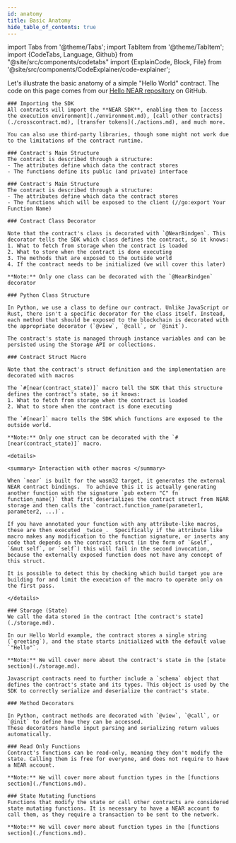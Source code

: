 ```yaml
---
id: anatomy
title: Basic Anatomy
hide_table_of_contents: true
---
```


import Tabs from '@theme/Tabs';
import TabItem from '@theme/TabItem';
import {CodeTabs, Language, Github} from "@site/src/components/codetabs"
import {ExplainCode, Block, File} from '@site/src/components/CodeExplainer/code-explainer';

Let's illustrate the basic anatomy of a simple "Hello World" contract. The code on this page comes from our [Hello NEAR repository](https://github.com/near-examples/hello-near-examples) on GitHub.

<ExplainCode languages="js,rust,python,go" >

<Block highlights='{"js": "1", "rust": "1", "python": "1","go":"1"}' fname="hello-near">

    ### Importing the SDK
    All contracts will import the **NEAR SDK**, enabling them to [access the execution environment](./environment.md), [call other contracts](./crosscontract.md), [transfer tokens](./actions.md), and much more.

    You can also use third-party libraries, though some might not work due to the limitations of the contract runtime.

</Block>

<Block highlights='{"js": "5-22", "rust":"5-7,20-31", "python": "5-19"}' fname="hello-near">

    ### Contract's Main Structure
    The contract is described through a structure:
    - The attributes define which data the contract stores
    - The functions define its public (and private) interface

</Block>

<Block highlights='{"go":"54-64,130-414"}' fname="hello-near">

    ### Contract's Main Structure
    The contract is described through a structure:
    - The attributes define which data the contract stores
    - The functions which will be exposed to the client (//go:export Your Function Name)

</Block>

<Block highlights='{"js": "3"}' fname="hello-near">

    ### Contract Class Decorator

    Note that the contract's class is decorated with `@NearBindgen`. This decorator tells the SDK which class defines the contract, so it knows:
    1. What to fetch from storage when the contract is loaded
    2. What to store when the contract is done executing
    3. The methods that are exposed to the outside world
    4. If the contract needs to be initialized (we will cover this later)

    **Note:** Only one class can be decorated with the `@NearBindgen` decorator

</Block>

<Block highlights='{"python": "4"}' fname="hello-near">

    ### Python Class Structure

    In Python, we use a class to define our contract. Unlike JavaScript or Rust, there isn't a specific decorator for the class itself. Instead, each method that should be exposed to the blockchain is decorated with the appropriate decorator (`@view`, `@call`, or `@init`).

    The contract's state is managed through instance variables and can be persisted using the Storage API or collections.

</Block>

<Block highlights='{"rust": "4,19"}' fname="hello-near">

    ### Contract Struct Macro

    Note that the contract's struct definition and the implementation are decorated with macros

    The `#[near(contract_state)]` macro tell the SDK that this structure defines the contract's state, so it knows:
    1. What to fetch from storage when the contract is loaded
    2. What to store when the contract is done executing

    The `#[near]` macro tells the SDK which functions are exposed to the outside world.

    **Note:** Only one struct can be decorated with the `#[near(contract_state)]` macro.

</Block>

<Block highlights='{"rust": "4,19"}' fname="hello-near" type='info'>

    <details>

    <summary> Interaction with other macros </summary>

    When `near` is built for the wasm32 target, it generates the external NEAR contract bindings.  To achieve this it is actually generating another function with the signature `pub extern "C" fn function_name()` that first deserializes the contract struct from NEAR storage and then calls the `contract.function_name(parameter1, parameter2, ...)`.

    If you have annotated your function with any attribute-like macros, these are then executed _twice_.  Specifically if the attribute like macro makes any modification to the function signature, or inserts any code that depends on the contract struct (in the form of `&self`, `&mut self`, or `self`) this will fail in the second invocation, because the externally exposed function does not have any concept of this struct.

    It is possible to detect this by checking which build target you are building for and limit the execution of the macro to operate only on the first pass.

    </details>

</Block>

<Block highlights='{"js": "5", "rust": "6,10-16", "python": "7-8"}' fname="hello-near">

    ### Storage (State)
    We call the data stored in the contract [the contract's state](./storage.md).

    In our Hello World example, the contract stores a single string (`greeting`), and the state starts initialized with the default value `"Hello"`.

    **Note:** We will cover more about the contract's state in the [state section](./storage.md).

</Block>

<Block highlights='{"js": "7-9"}' fname="hello-near">

    Javascript contracts need to further include a `schema` object that defines the contract's state and its types. This object is used by the SDK to correctly serialize and deserialize the contract's state.

</Block>

<Block highlights='{"python": "5-5,10-10,15-15"}' fname="hello-near">

    ### Method Decorators

    In Python, contract methods are decorated with `@view`, `@call`, or `@init` to define how they can be accessed.
    These decorators handle input parsing and serializing return values automatically.

</Block>

<Block highlights='{"js": "12-14", "rust": "22-24", "python": "10-13"}' fname="hello-near">

    ### Read Only Functions
    Contract's functions can be read-only, meaning they don't modify the state. Calling them is free for everyone, and does not require to have a NEAR account.

    **Note:** We will cover more about function types in the [functions section](./functions.md).

</Block>

<Block highlights='{"js": "17-20", "rust": "27-30", "python": "15-19"}' fname="hello-near">

    ### State Mutating Functions
    Functions that modify the state or call other contracts are considered state mutating functions. It is necessary to have a NEAR account to call them, as they require a transaction to be sent to the network.

    **Note:** We will cover more about function types in the [functions section](./functions.md).

</Block>

<File language="js" fname="hello-near"
    url="https://github.com/near-examples/hello-near-examples/blob/main/contract-ts/src/contract.ts"
    start="2" end="32" />

<File language="rust" fname="hello-near"
    url="https://github.com/near-examples/hello-near-examples/blob/main/contract-rs/src/lib.rs"
    start="2" end="32" />

<File language="python" fname="hello-near" url="https://github.com/r-near/near-py-examples/blob/main/hello-near.py" start="2" end="32" />
<File language="go" fname="hello-near" url="https://github.com/vlmoon99/near-sdk-go/blob/main/examples/near_docs_contract_structure/main.go" start="1" end="414" />
</ExplainCode>
